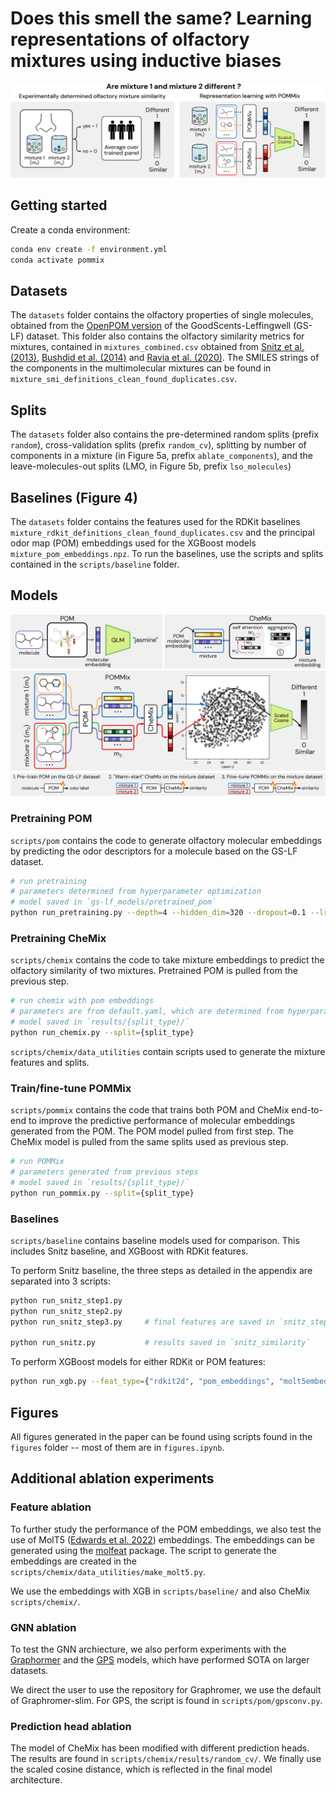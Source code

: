 # Does this smell the same? Learning representations of olfactory mixtures using inductive biases

![image](figures/figure1.png)

## Getting started

Create a conda environment:
```bash
conda env create -f environment.yml
conda activate pommix
```


## Datasets
The `datasets` folder contains the olfactory properties of single molecules, obtained from the [OpenPOM version](https://github.com/BioMachineLearning/openpom) of the GoodScents-Leffingwell (GS-LF) dataset. This folder also contains the olfactory similarity metrics for mixtures, contained in `mixtures_combined.csv` obtained from [Snitz et al. (2013)](https://journals.plos.org/ploscompbiol/article?id=10.1371/journal.pcbi.1003184), [Bushdid et al. (2014)](https://www.science.org/doi/10.1126/science.1249168) and [Ravia et al. (2020)](https://www.nature.com/articles/s41586-020-2891-7). The SMILES strings of the components in the multimolecular mixtures can be found in `mixture_smi_definitions_clean_found_duplicates.csv`. 

## Splits

The `datasets` folder also contains the pre-determined random splits (prefix `random`), cross-validation splits (prefix `random_cv`), splitting by number of components in a mixture (in Figure 5a, prefix `ablate_components`), and the leave-molecules-out splits (LMO, in Figure 5b, prefix `lso_molecules`)

## Baselines (Figure 4)

The `datasets` folder contains the features used for the RDKit baselines `mixture_rdkit_definitions_clean_found_duplicates.csv` and the principal odor map (POM) embeddings used for the XGBoost models `mixture_pom_embeddings.npz`. To run the baselines, use the scripts and splits contained in the `scripts/baseline` folder.

## Models

![image](figures/figure3.png)

### Pretraining POM

`scripts/pom` contains the code to generate olfactory molecular embeddings by predicting the odor descriptors for a molecule based on the GS-LF dataset. 

```bash
# run pretraining
# parameters determined from hyperparameter optimization
# model saved in `gs-lf_models/pretrained_pom`
python run_pretraining.py --depth=4 --hidden_dim=320 --dropout=0.1 --lr=0.0001 --tag='pretrained_pom'
```

### Pretraining CheMix

`scripts/chemix` contains the code to take mixture embeddings to predict the olfactory similarity of two mixtures. Pretrained POM is pulled from the previous step.

```bash
# run chemix with pom embeddings
# parameters are from default.yaml, which are determined from hyperparameter optimization
# model saved in `results/{split_type}/`
python run_chemix.py --split={split_type}
```

`scripts/chemix/data_utilities` contain scripts used to generate the mixture features and splits.


### Train/fine-tune POMMix

`scripts/pommix` contains the code that trains both POM and CheMix end-to-end to improve the predictive performance of molecular embeddings generated from the POM. The POM model pulled from first step. The CheMix model is pulled from the same splits used as previous step.

```bash
# run POMMix
# parameters generated from previous steps
# model saved in `results/{split_type}/`
python run_pommix.py --split={split_type}
```

### Baselines

`scripts/baseline` contains baseline models used for comparison. This includes Snitz baseline, and XGBoost with RDKit features.

To perform Snitz baseline, the three steps as detailed in the appendix are separated into 3 scripts:
```bash
python run_snitz_step1.py
python run_snitz_step2.py
python run_snitz_step3.py     # final features are saved in `snitz_step3`

python run_snitz.py           # results saved in `snitz_similarity`
```

To perform XGBoost models for either RDKit or POM features:
```bash
python run_xgb.py --feat_type={"rdkit2d", "pom_embeddings", "molt5embeddings"}     # results saved in `xgb_{feat_type}`. Molt5 will need to be generated
```

## Figures

All figures generated in the paper can be found using scripts found in the `figures` folder -- most of them are in `figures.ipynb`. 


## Additional ablation experiments

### Feature ablation

To further study the performance of the POM embeddings, we also test the use of MolT5 ([Edwards et al. 2022](https://arxiv.org/pdf/2204.11817)) embeddings. The embeddings can be generated using the [molfeat](https://molfeat.datamol.io/) package. The script to generate the embeddings are created in the `scripts/chemix/data_utilities/make_molt5.py`.

We use the embeddings with XGB in `scripts/baseline/` and also CheMix `scripts/chemix/`.


### GNN ablation

To test the GNN archiecture, we also perform experiments with the [Graphormer](https://github.com/microsoft/Graphormer) and the [GPS](https://arxiv.org/abs/2205.12454) models, which have performed SOTA on larger datasets.

We direct the user to use the repository for Graphromer, we use the default of Graphromer-slim. For GPS, the script is found in `scripts/pom/gpsconv.py`.


### Prediction head ablation

The model of CheMix has been modified with different prediction heads. The results are found in `scripts/chemix/results/random_cv/`. We finally use the scaled cosine distance, which is reflected in the final model architecture.

